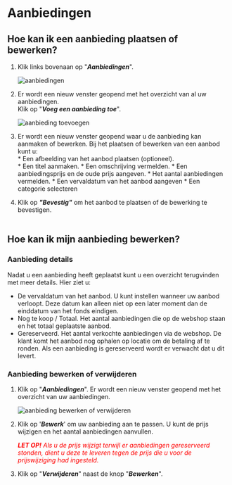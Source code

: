 # Aanbiedingen

## Hoe kan ik een aanbieding plaatsen of bewerken?

1.  Klik links bovenaan op "**_Aanbiedingen_**".

    <img src="https://raw.githubusercontent.com/teamforus/manuals/master/img/manual-aanbieder-aanbiedingen.png" alt="aanbiedingen"  style="max-width:300px">

1.  Er wordt een nieuw venster geopend met het overzicht van al uw aanbiedingen.<br>
Klik op "**_Voeg een aanbieding toe_**".

    <img src="https://raw.githubusercontent.com/teamforus/manuals/master/img/manual-aanbieder-aanbieding-toevoegen.png" alt="aanbieding toevoegen" style="max-width:500px">

1.  Er wordt een nieuw venster geopend waar u de aanbieding kan aanmaken of bewerken. Bij het plaatsen of bewerken van een aanbod kunt u:<br />
        *  Een afbeelding van het aanbod plaatsen (optioneel).    
        *  Een titel aanmaken.
        *  Een omschrijving vermelden.
        *  Een aanbiedingsprijs en de oude prijs aangeven.
        *  Het aantal aanbiedingen vermelden.
        *  Een vervaldatum van het aanbod aangeven
        *  Een categorie selecteren  <br />

1.  Klik op **_"Bevestig"_** om het aanbod te plaatsen of de bewerking te bevestigen.<br>&nbsp;

## Hoe kan ik mijn aanbieding bewerken?

### Aanbieding details
Nadat u een aanbieding heeft geplaatst kunt u een overzicht terugvinden met meer details. Hier ziet u:

-  De vervaldatum van het aanbod. U kunt instellen wanneer uw aanbod verloopt. Deze datum kan alleen niet op een later moment dan de einddatum van het fonds eindigen.
-  Nog te koop / Totaal. Het aantal aanbiedingen die op de webshop staan en het totaal geplaatste aanbod.
-  Gereserveerd. Het aantal verkochte aanbiedingen via de webshop. De klant komt het aanbod nog ophalen op locatie  om de betaling af te ronden. Als een aanbieding is gereserveerd wordt er verwacht dat u dit levert.

### Aanbieding bewerken of verwijderen

1.  Klik op "**_Aanbiedingen_**". Er wordt een nieuw venster geopend met het overzicht van uw aanbiedingen.

    <img src="https://raw.githubusercontent.com/teamforus/manuals/master/img/manual-aanbieder-aanbieding-bewerken.png" alt="aanbieding bewerken of verwijderen" style="max-width:500px">

1.  Klik op '**_Bewerk_**' om uw aanbieding aan te passen. U kunt de prijs wijzigen en het aantal aanbiedingen aanvullen.

    <span style="color:red;font-style:italic;font-weight:bold">LET OP!</span> <span style="color:red;font-style:italic">Als u de prijs wijzigt terwijl er aanbiedingen gereserveerd stonden, dient u deze te leveren tegen de prijs die u voor de prijswijziging had ingesteld.</span>

1.  Klik op "**_Verwijderen_**" naast de knop "**_Bewerken_**".
&nbsp;
